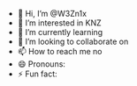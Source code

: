 - 👋 Hi, I’m @W3Zn1x
- 👀 I’m interested in KNZ
- 🌱 I’m currently learning 
- 💞️ I’m looking to collaborate on 
- 📫 How to reach me no
- 😄 Pronouns: 
- ⚡ Fun fact:

<!---
W3Zn1x/W3Zn1x is a ✨ special ✨ repository because its `README.md` (this file) appears on your GitHub profile.
You can click the Preview link to take a look at your changes.
--->
